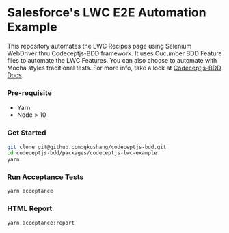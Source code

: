 # Salesforce's LWC E2E Automation Example

This repository automates the LWC Recipes page using Selenium WebDriver thru Codeceptjs-BDD framework. It uses Cucumber BDD Feature files to automate the LWC Features. You can also choose to automate with Mocha styles traditional tests. For more info, take a look at [Codeceptjs-BDD Docs](http://gkushang.github.io/).

### Pre-requisite
* Yarn 
* Node > 10

### Get Started

```sh
git clone git@github.com:gkushang/codeceptjs-bdd.git
cd codeceptjs-bdd/packages/codeceptjs-lwc-example
yarn
```
### Run Acceptance Tests

```sh
yarn acceptance
```

### HTML Report

```sh
yarn acceptance:report
```
